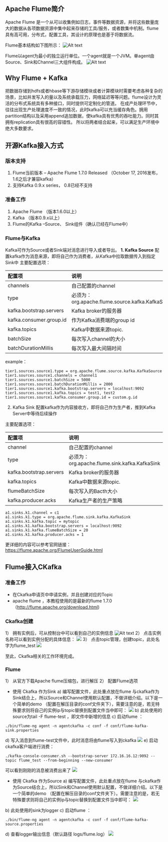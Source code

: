 ## Apache Flume简介
Apache Flume 是一个从可以收集例如日志，事件等数据资源，并将这些数量庞大的数据从各项数据资源中集中起来存储的工具/服务，或者数集中机制。flume具有高可用，分布式，配置工具，其设计的原理也是基于将数据流。
 
 Flume基本结构如下图所示：
![Alt text](http://imgcache.tce.fsphere.cn/image/mc.qcloudimg.com/static/img/291cf61049ab4820c10c05c6f0900850/00.png)

Flume以agent为最小的独立运行单位。一个agent就是一个JVM。单agent由Source、Sink和Channel三大组件构成。
![Alt text](http://imgcache.tce.fsphere.cn/image/mc.qcloudimg.com/static/img/17244b0d3460b838f7b6764db5497c98/11.png)

## Why Flume + Kafka
把数据存储到hdfs或者hbase等下游存储模块或者计算模块时需要考虑各种复杂的场景，比如并发写入的量以及系统承载压力，网络延迟等等问题。flume设计为灵活的分布式系统具有多种接口，同时提供可定制化的管道。
在成产处理环节中，往往出现生产处理速度不一致的情况，此时kafka可以充当缓存角色。拥用partition结构以及采用append追加数据，使kafka具有优秀的吞吐能力。同时其拥有replication具有很高的容错性。
所以将两者结合起来，可以满足生产环境中绝大多数要求。

## 开源Kafka接入方式
### 版本支持
1.	Flume当前版本 – Apache Flume 1.7.0 Released （October 17, 2016发布，1.6之后才兼容kafka）
2.	支持Kafka 0.9.x series， 0.8已经不支持

### 准备工作
1.	Apache Flume （版本1.6.0以上）
2.	Kafka （版本0.9.x以上）
3.	Flume的Kafka –Source、 Sink组件（确认已经在Flume中）
### Flume与Kafka

Kafka可作为Source或者Sink端对消息进行导入或者导出。
**1.	Kafka Source**
配置kafka作为消息来源，即将自己作为消费者，从Kafka中拉取数据传入到指定Sink中
主要配置选项：

| 配置项 |  说明  |  
| :-------- | :--------| 
| channels |   自己配置的channel | 
| type	| 必须为：org.apache.flume.source.kafka.KafkaSource|
| kafka.bootstrap.servers	| Kafka broker的服务器 |
|kafka.consumer.group.id	| 作为Kafka消费端的group id |
|kafka.topics	| Kafka中数据来源topic.|
|batchSize	| 每次写入channel的大小|
|batchDurationMillis	 | 每次写入最大间隔时间|

example：

```
tier1.sources.source1.type = org.apache.flume.source.kafka.KafkaSource 
tier1.sources.source1.channels = channel1
tier1.sources.source1.batchSize = 5000
tier1.sources.source1.batchDurationMillis = 2000
tier1.sources.source1.kafka.bootstrap.servers = localhost:9092
tier1.sources.source1.kafka.topics = test1, test2
tier1.sources.source1.kafka.consumer.group.id = custom.g.id
```

2.	Kafka Sink
配置kafka作为内容接收方，即将自己作为生产者，推到Kafka Server中等待后续操作

主要配置选项：

| 配置项 |  说明  |  
| :-------- | :--------| 
| channel |   自己配置的channel | 
| type	| 必须为：org.apache.flume.sink.kafka.KafkaSink |
| kafka.bootstrap.servers	| Kafka broker的服务器 |
|kafka.topics	| Kafka中数据来源topic.|
|flumeBatchSize	| 每次写入的Bacth大小 |
|kafka.producer.acks	 | 	Kafka生产者的生产策略 |

```
a1.sinks.k1.channel = c1
a1.sinks.k1.type = org.apache.flume.sink.kafka.KafkaSink
a1.sinks.k1.kafka.topic = mytopic
a1.sinks.k1.kafka.bootstrap.servers = localhost:9092
a1.sinks.k1.kafka.flumeBatchSize = 20
a1.sinks.k1.kafka.producer.acks = 1
```

更详细的内容可以参考官网链接：
https://flume.apache.org/FlumeUserGuide.html

## Flume接入CKafka

### 准备工作
- 在Ckafka申请页中申请实例，并且创建对应的Topic
- apache flume ，本教程使用的是最新的flume 1.7.0 （http://flume.apache.org/download.html)

### Ckafka创建
1）	拥有实例后，可从控制台中可以看到自己的实例信息
 ![Alt text](http://imgcache.tce.fsphere.cn/image/mc.qcloudimg.com/static/img/67f19ef17a73e768fba188d58ae08f9a/22.png)
2）	点击实例名称可以看到实例分配的具体信息：
![](http://imgcache.tce.fsphere.cn/image/mc.qcloudimg.com/static/img/3841d4eb19ad992d35e60196b38498ce/33.png)
3）	点击topic管理，创建topic，此处名字为flume_test
 ![](http://imgcache.tce.fsphere.cn/image/mc.qcloudimg.com/static/img/9f069263c59539be5dcf845bba0b0455/44.png)

至此，Ckafka相关的工作环境完成。

### Flume
1）	从官方下载Apache flume压缩包，进行解压
2）	配置Flume选项
- 使用 Ckafka 作为Sink
a)	编写配置文件，此处重点放在flume 与ckafka作为Sink结合上，所以Source和Channel使用默认配置，不做详细介绍。以下是一个简单的demo （配置在解压目录的conf文件夹下），需要注意的是，若无特殊要求则将自己的实例ip与topic替换到配置文件当中即可：
 ![](http://imgcache.tce.fsphere.cn/image/mc.qcloudimg.com/static/img/daf5063d3c2c74eddb93f729eb6feb5b/55.png)
b)	此处使用的source为tail -F flume-test ，即文件中新增的信息
c)	启动flume ：
```
./bin/flume-ng agent -n agentckafka -c conf -f conf/flume-kafka-sink.properties
```
d)	写入消息到flume-test文件中，此时消息将由flume写入到ckafka
![](http://imgcache.tce.fsphere.cn/image/mc.qcloudimg.com/static/img/c9dc1f539e00f21fca1ead546f4e007e/66.png)
e)	启动ckafka客户端进行消费：
```
./kafka-console-consumer.sh --bootstrap-server 172.16.16.12:9092 --topic flume_test --from-beginning --new-consumer
```
可以看到刚刚的消息被消费出来了
 ![](http://imgcache.tce.fsphere.cn/image/mc.qcloudimg.com/static/img/ee394af9d8280bfef988d71ccc30f805/77.png)

- 使用 Ckafka 作为Source
a)	编写配置文件，此处重点放在flume 与ckafka作为Source结合上，所以Sink和Channel使用默认配置，不做详细介绍。以下是一个简单的demo （配置在解压目录的conf文件夹下）。需要注意的是，若无特殊要求则将自己的实例ip与topic替换到配置文件当中即可：
 ![](http://imgcache.tce.fsphere.cn/image/mc.qcloudimg.com/static/img/18e5d3b3a533ef8e385e18301cc08961/88.png)

b)	此处使用的sink为logger
c)	启动flume ：
```
./bin/flume-ng agent -n agentckafka -c conf -f conf/flume-kafka-source.properties
```
d)	查看logger输出信息（默认路径 logs/flume.log）
![](http://imgcache.tce.fsphere.cn/image/mc.qcloudimg.com/static/img/d6b51f8de1a063e51171b2996764f40d/99.png)
 

